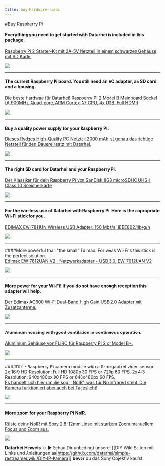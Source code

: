 ```yaml
---
title: buy-hardware-raspi
---
```

#Buy Raspberry Pi
#### Everything you need to get started with Datarhei is included in this package.  

<a rel="nofollow" href="http://www.amazon.de/gp/offer-listing/B010SDW41G/ref=as_li_tl?ie=UTF8&camp=1638&creative=6742&creativeASIN=B010SDW41G&linkCode=am2&tag=httpwwwdatarh-21">Raspberry Pi 2 Starter-Kit mit 2A-5V Netzteil in einem schwarzen Gehäuse mit SD Karte.</a><img src="http://ir-de.amazon-adsystem.com/e/ir?t=httpwwwdatarh-21&l=am2&o=3&a=B010SDW41G" width="1" height="1" border="0" alt="" style="border:none !important; margin:0px !important;" />  

<a rel="nofollow" href="http://www.amazon.de/gp/product/B010SDW41G/ref=as_li_tl?ie=UTF8&camp=1638&creative=6742&creativeASIN=B010SDW41G&linkCode=as2&tag=httpwwwdatarh-21"><img border="0" src="http://ws-eu.amazon-adsystem.com/widgets/q?_encoding=UTF8&ASIN=B010SDW41G&Format=_SL250_&ID=AsinImage&MarketPlace=DE&ServiceVersion=20070822&WS=1&tag=httpwwwdatarh-21" ></a><img src="http://ir-de.amazon-adsystem.com/e/ir?t=httpwwwdatarh-21&l=as2&o=3&a=B010SDW41G" width="1" height="1" border="0" alt="" style="border:none !important; margin:0px !important;" />

*** ***
#### The current Raspberry Pi board. You still need an AC adapter, an SD card and a housing.  
<a rel="nofollow" href="http://www.amazon.de/gp/offer-listing/B00T2U7R7I/ref=as_li_tl?ie=UTF8&camp=1638&creative=6742&creativeASIN=B00T2U7R7I&linkCode=am2&tag=httpwwwdatarh-21">Die beste Hardwae für Datarhei! Raspberry PI 2 Model B Mainboard Sockel (A 900MHz, Quad-core, ARM Cortex-A7 CPU, 4x USB, Full HDMI)</a><img src="http://ir-de.amazon-adsystem.com/e/ir?t=httpwwwdatarh-21&l=am2&o=3&a=B00T2U7R7I" width="1" height="1" border="0" alt="" style="border:none !important; margin:0px !important;" />  

<a rel="nofollow" href="http://www.amazon.de/gp/offer-listing/B00T2U7R7I/ref=as_li_tl?ie=UTF8&camp=1638&creative=6742&creativeASIN=B00T2U7R7I&linkCode=am2&tag=httpwwwdatarh-21"><img border="0" src="http://ws-eu.amazon-adsystem.com/widgets/q?_encoding=UTF8&ASIN=B00T2U7R7I&Format=_SL250_&ID=AsinImage&MarketPlace=DE&ServiceVersion=20070822&WS=1&tag=httpwwwdatarh-21" ></a><img src="http://ir-de.amazon-adsystem.com/e/ir?t=httpwwwdatarh-21&l=am2&o=3&a=B00T2U7R7I" width="1" height="1" border="0" alt="" style="border:none !important; margin:0px !important;" />  

*** ***  
#### Buy a quality power supply for your Raspberry PI.
<a rel="nofollow" href="http://www.amazon.de/gp/offer-listing/B00GM0305Y/ref=as_li_tl?ie=UTF8&camp=1638&creative=6742&creativeASIN=B00GM0305Y&linkCode=am2&tag=httpwwwdatarh-21">Dieses Rydges High-Quality PC Netzteil 2000 mAh ist genau das richtige Netzteil für den Dauereinsatz mit Datarhei.</a><img src="http://ir-de.amazon-adsystem.com/e/ir?t=httpwwwdatarh-21&l=am2&o=3&a=B00GM0305Y" width="1" height="1" border="0" alt="" style="border:none !important; margin:0px !important;" />  

<a rel="nofollow" href="http://www.amazon.de/gp/offer-listing/B00GM0305Y/ref=as_li_tl?ie=UTF8&camp=1638&creative=6742&creativeASIN=B00GM0305Y&linkCode=am2&tag=httpwwwdatarh-21"><img border="0" src="http://ws-eu.amazon-adsystem.com/widgets/q?_encoding=UTF8&ASIN=B00GM0305Y&Format=_SL250_&ID=AsinImage&MarketPlace=DE&ServiceVersion=20070822&WS=1&tag=httpwwwdatarh-21" ></a><img src="http://ir-de.amazon-adsystem.com/e/ir?t=httpwwwdatarh-21&l=am2&o=3&a=B00GM0305Y" width="1" height="1" border="0" alt="" style="border:none !important; margin:0px !important;" />  

*** ***
#### The right SD card for Datarhei and your Raspberry Pi.
<a rel="nofollow" href="http://www.amazon.de/gp/offer-listing/B00MWXUKDK/ref=as_li_tl?ie=UTF8&camp=1638&creative=6742&creativeASIN=B00MWXUKDK&linkCode=am2&tag=httpwwwdatarh-21">Der Klassiker für dein Raspberry Pi von SanDisk 8GB microSDHC UHS-I Class 10 Speicherkarte</a><img src="http://ir-de.amazon-adsystem.com/e/ir?t=httpwwwdatarh-21&l=am2&o=3&a=B00MWXUKDK" width="1" height="1" border="0" alt="" style="border:none !important; margin:0px !important;" />  

<a rel="nofollow" href="http://www.amazon.de/gp/product/B00MWXUKDK/ref=as_li_tl?ie=UTF8&camp=1638&creative=6742&creativeASIN=B00MWXUKDK&linkCode=as2&tag=httpwwwdatarh-21"><img border="0" src="http://ws-eu.amazon-adsystem.com/widgets/q?_encoding=UTF8&ASIN=B00MWXUKDK&Format=_SL160_&ID=AsinImage&MarketPlace=DE&ServiceVersion=20070822&WS=1&tag=httpwwwdatarh-21" ></a><img src="http://ir-de.amazon-adsystem.com/e/ir?t=httpwwwdatarh-21&l=as2&o=3&a=B00MWXUKDK" width="1" height="1" border="0" alt="" style="border:none !important; margin:0px !important;" />
*** ***
#### For the wireless use of Datarhei with Raspberry Pi. Here is the appropriate Wi-Fi stick for you.
<a rel="nofollow" href="http://www.amazon.de/gp/product/B003MTTJOY/ref=as_li_tl?ie=UTF8&camp=1638&creative=6742&creativeASIN=B003MTTJOY&linkCode=as2&tag=httpwwwdatarh-21">EDIMAX EW-7811UN Wireless USB Adapter, 150 Mbit/s, IEEE802.11b/g/n</a><img src="http://ir-de.amazon-adsystem.com/e/ir?t=httpwwwdatarh-21&l=as2&o=3&a=B003MTTJOY" width="1" height="1" border="0" alt="" style="border:none !important; margin:0px !important;" />

<a rel="nofollow" href="http://www.amazon.de/gp/product/B003MTTJOY/ref=as_li_tl?ie=UTF8&camp=1638&creative=6742&creativeASIN=B003MTTJOY&linkCode=as2&tag=httpwwwdatarh-21"><img border="0" src="http://ws-eu.amazon-adsystem.com/widgets/q?_encoding=UTF8&ASIN=B003MTTJOY&Format=_SL110_&ID=AsinImage&MarketPlace=DE&ServiceVersion=20070822&WS=1&tag=httpwwwdatarh-21" ></a><img src="http://ir-de.amazon-adsystem.com/e/ir?t=httpwwwdatarh-21&l=as2&o=3&a=B003MTTJOY" width="1" height="1" border="0" alt="" style="border:none !important; margin:0px !important;" />
*** ***
####More powerful than "the small" Edimax. For weak Wi-Fi's this stick is the perfect solution.  
<a rel="nofollow" href="http://www.amazon.de/gp/offer-listing/B007H5WXB0/ref=as_li_tl?ie=UTF8&camp=1638&creative=6742&creativeASIN=B007H5WXB0&linkCode=am2&tag=httpwwwdatarh-21">Edimax EW-7612UAN V2 - Netzwerkadapter - USB 2.0, EW-7612UAN V2</a><img src="http://ir-de.amazon-adsystem.com/e/ir?t=httpwwwdatarh-21&l=am2&o=3&a=B007H5WXB0" width="1" height="1" border="0" alt="" style="border:none !important; margin:0px !important;" />  

<a rel="nofollow" href="http://www.amazon.de/gp/offer-listing/B007H5WXB0/ref=as_li_tl?ie=UTF8&camp=1638&creative=6742&creativeASIN=B007H5WXB0&linkCode=am2&tag=httpwwwdatarh-21"><img border="0" src="http://ws-eu.amazon-adsystem.com/widgets/q?_encoding=UTF8&ASIN=B007H5WXB0&Format=_SL250_&ID=AsinImage&MarketPlace=DE&ServiceVersion=20070822&WS=1&tag=httpwwwdatarh-21" ></a><img src="http://ir-de.amazon-adsystem.com/e/ir?t=httpwwwdatarh-21&l=am2&o=3&a=B007H5WXB0" width="1" height="1" border="0" alt="" style="border:none !important; margin:0px !important;" />

*** ***
#### More power for your Wi-Fi! If you do not have enough reception this adapter will help.  
<a rel="nofollow" href="http://www.amazon.de/gp/offer-listing/B00JML3S66/ref=as_li_tl?ie=UTF8&camp=1638&creative=6742&creativeASIN=B00JML3S66&linkCode=am2&tag=httpwwwdatarh-21">Der Edimax AC600 Wi-Fi Dual-Band High Gain USB 2.0 Adapter mit Zusatzantenne.</a><img src="http://ir-de.amazon-adsystem.com/e/ir?t=httpwwwdatarh-21&l=am2&o=3&a=B00JML3S66" width="1" height="1" border="0" alt="" style="border:none !important; margin:0px !important;" />  

<a rel="nofollow" href="http://www.amazon.de/gp/offer-listing/B00JML3S66/ref=as_li_tl?ie=UTF8&camp=1638&creative=6742&creativeASIN=B00JML3S66&linkCode=am2&tag=httpwwwdatarh-21"><img border="0" src="http://ws-eu.amazon-adsystem.com/widgets/q?_encoding=UTF8&ASIN=B00JML3S66&Format=_SL250_&ID=AsinImage&MarketPlace=DE&ServiceVersion=20070822&WS=1&tag=httpwwwdatarh-21" ></a><img src="http://ir-de.amazon-adsystem.com/e/ir?t=httpwwwdatarh-21&l=am2&o=3&a=B00JML3S66" width="1" height="1" border="0" alt="" style="border:none !important; margin:0px !important;" />  

*** ***
#### Aluminum housing with good ventilation in continuous operation.    
<a rel="nofollow" href="http://www.amazon.de/gp/offer-listing/B00QB6F9I0/ref=as_li_tl?ie=UTF8&camp=1638&creative=6742&creativeASIN=B00QB6F9I0&linkCode=am2&tag=httpwwwdatarh-21">Aluminium Gehäuse von FLIRC für Raspberry Pi 2 or Model B+.</a><img src="http://ir-de.amazon-adsystem.com/e/ir?t=httpwwwdatarh-21&l=am2&o=3&a=B00QB6F9I0" width="1" height="1" border="0" alt="" style="border:none !important; margin:0px !important;" />  

<a rel="nofollow" href="http://www.amazon.de/gp/offer-listing/B00QB6F9I0/ref=as_li_tl?ie=UTF8&camp=1638&creative=6742&creativeASIN=B00QB6F9I0&linkCode=am2&tag=httpwwwdatarh-21"><img border="0" src="http://ws-eu.amazon-adsystem.com/widgets/q?_encoding=UTF8&ASIN=B00QB6F9I0&Format=_SL250_&ID=AsinImage&MarketPlace=DE&ServiceVersion=20070822&WS=1&tag=httpwwwdatarh-21" ></a><img src="http://ir-de.amazon-adsystem.com/e/ir?t=httpwwwdatarh-21&l=am2&o=3&a=B00QB6F9I0" width="1" height="1" border="0" alt="" style="border:none !important; margin:0px !important;" />

*** ***
####DIY - Raspberry Pi camera module with a 5-megapixel video sensor. 
2x 16:9 HD-Resolution: Full HD 1080p 30 FPS or 720p 60 FPS. 2x 4:3 Resolution: 640x480px 90 FPS or 640x480px 60 FPS.  
<a rel="nofollow" href="http://www.amazon.de/gp/offer-listing/B00GAIDGQ6/ref=as_li_tl?ie=UTF8&camp=1638&creative=6742&creativeASIN=B00GAIDGQ6&linkCode=am2&tag=httpwwwdatarh-21">Es handelt sich hier um die sog. „NoIR", was für No Infrared steht. Die Kamera funktioniert aber auch bei Tageslicht!</a><img src="http://ir-de.amazon-adsystem.com/e/ir?t=httpwwwdatarh-21&l=am2&o=3&a=B00GAIDGQ6" width="1" height="1" border="0" alt="" style="border:none !important; margin:0px !important;" />  

<a rel="nofollow" href="http://www.amazon.de/gp/offer-listing/B00GAIDGQ6/ref=as_li_tl?ie=UTF8&camp=1638&creative=6742&creativeASIN=B00GAIDGQ6&linkCode=am2&tag=httpwwwdatarh-21"><img border="0" src="http://ws-eu.amazon-adsystem.com/widgets/q?_encoding=UTF8&ASIN=B00GAIDGQ6&Format=_SL250_&ID=AsinImage&MarketPlace=DE&ServiceVersion=20070822&WS=1&tag=httpwwwdatarh-21" ></a><img src="http://ir-de.amazon-adsystem.com/e/ir?t=httpwwwdatarh-21&l=am2&o=3&a=B00GAIDGQ6" width="1" height="1" border="0" alt="" style="border:none !important; margin:0px !important;" />  

*** ***
#### More zoom for your Raspberry Pi NoIR.  
<a rel="nofollow" href="http://www.amazon.de/gp/offer-listing/B00WNOXJIG/ref=as_li_tl?ie=UTF8&camp=1638&creative=6742&creativeASIN=B00WNOXJIG&linkCode=am2&tag=httpwwwdatarh-21">Rüste deine NoIR mit Sony 2.8-12mm Linse mit starkem Zoom manuellem Focus und Zoom aus.</a><img src="http://ir-de.amazon-adsystem.com/e/ir?t=httpwwwdatarh-21&l=am2&o=3&a=B00WNOXJIG" width="1" height="1" border="0" alt="" style="border:none !important; margin:0px !important;" />  

<a rel="nofollow" href="http://www.amazon.de/gp/offer-listing/B00WNOXJIG/ref=as_li_tl?ie=UTF8&camp=1638&creative=6742&creativeASIN=B00WNOXJIG&linkCode=am2&tag=httpwwwdatarh-21"><img border="0" src="http://ws-eu.amazon-adsystem.com/widgets/q?_encoding=UTF8&ASIN=B00WNOXJIG&Format=_SL250_&ID=AsinImage&MarketPlace=DE&ServiceVersion=20070822&WS=1&tag=httpwwwdatarh-21" ></a><img src="http://ir-de.amazon-adsystem.com/e/ir?t=httpwwwdatarh-21&l=am2&o=3&a=B00WNOXJIG" width="1" height="1" border="0" alt="" style="border:none !important; margin:0px !important;" />

**Datarhei Hinweis** ☺ ► Schau Dir unbedingt unserer [[DIY Wiki Seiten mit Links und Anleitungen an|https://github.com/datarhei/simple-restreamer/wiki/DIY-IP-Kamera]] **bevor** du das Sony Objektiv kaufst.
